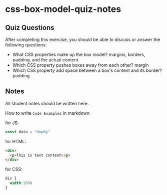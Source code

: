 # css-box-model-quiz-notes

## Quiz Questions

After completing this exercise, you should be able to discuss or answer the following questions:

- What CSS properties make up the box model?
margins, borders, padding, and the actual content.
- Which CSS property pushes boxes away from each other?
margin
- Which CSS property add space between a box's content and its border?
padding

## Notes

All student notes should be written here.


How to write `Code Examples` in markdown

for JS:
```javascript
const data = "Howdy"
```

for HTML:
```html
<div>
  <p>This is text content</p>
</div>
```

for CSS:
```css
div {
  width:100%
}
```
